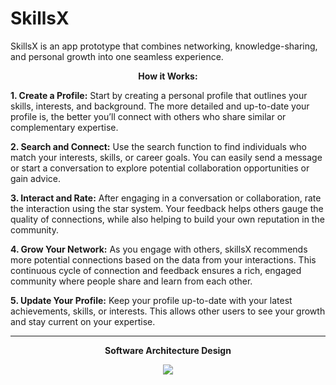 # SkillsX
SkillsX is an app prototype that combines networking, knowledge-sharing, and personal growth into one seamless experience. 

<p align="center">
   <strong>How it Works:</strong>
</p>

**1. Create a Profile:** Start by creating a personal profile that outlines your skills, interests, and background. The more detailed and up-to-date your profile is, the better you’ll connect with others who share similar or complementary expertise.

**2. Search and Connect:** Use the search function to find individuals who match your interests, skills, or career goals. You can easily send a message or start a conversation to explore potential collaboration opportunities or gain advice.

**3. Interact and Rate:** After engaging in a conversation or collaboration, rate the interaction using the star system. Your feedback helps others gauge the quality of connections, while also helping to build your own reputation in the community.

**4. Grow Your Network:** As you engage with others, skillsX recommends more potential connections based on the data from your interactions. This continuous cycle of connection and feedback ensures a rich, engaged community where people share and learn from each other.

**5. Update Your Profile:** Keep your profile up-to-date with your latest achievements, skills, or interests. This allows other users to see your growth and stay current on your expertise.

--------------------------------------------------------------------

<p align="center">
   <strong>Software Architecture Design</strong>
</p>


<p align="center">
  <img src="https://github.com/user-attachments/assets/97647304-7441-4c66-beb1-030cff6b0568"/>
</p>

